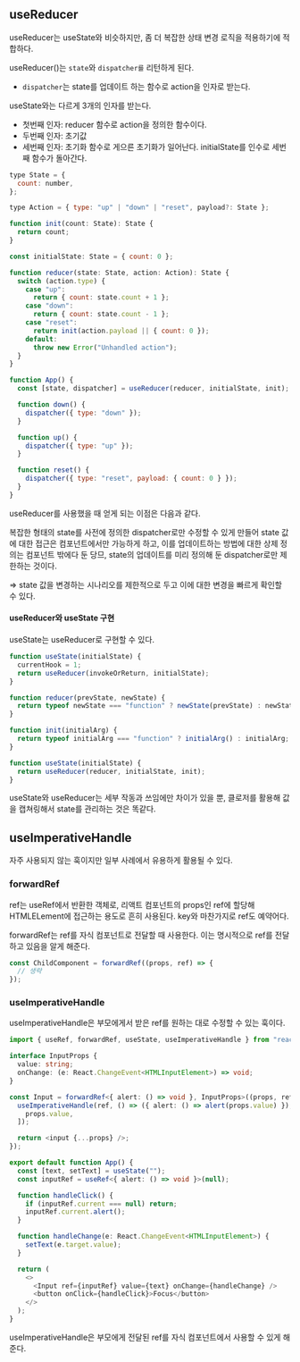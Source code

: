 ## useReducer

useReducer는 useState와 비슷하지만, 좀 더 복잡한 상태 변경 로직을 적용하기에 적합하다.

useReducer()는 `state`와 `dispatcher를` 리턴하게 된다.

- `dispatcher`는 state를 업데이트 하는 함수로 action을 인자로 받는다.

useState와는 다르게 3개의 인자를 받는다.

- 첫번째 인자: reducer 함수로 action을 정의한 함수이다.
- 두번째 인자: 초기값
- 세번째 인자: 초기화 함수로 게으른 초기화가 일어난다. initialState를 인수로 세번 째 함수가 돌아간다.

```javascript
type State = {
  count: number,
};

type Action = { type: "up" | "down" | "reset", payload?: State };

function init(count: State): State {
  return count;
}

const initialState: State = { count: 0 };

function reducer(state: State, action: Action): State {
  switch (action.type) {
    case "up":
      return { count: state.count + 1 };
    case "down":
      return { count: state.count - 1 };
    case "reset":
      return init(action.payload || { count: 0 });
    default:
      throw new Error("Unhandled action");
  }
}

function App() {
  const [state, dispatcher] = useReducer(reducer, initialState, init);

  function down() {
    dispatcher({ type: "down" });
  }

  function up() {
    dispatcher({ type: "up" });
  }

  function reset() {
    dispatcher({ type: "reset", payload: { count: 0 } });
  }
}
```

useReducer를 사용했을 때 얻게 되는 이점은 다음과 같다.

복잡한 형태의 state를 사전에 정의한 dispatcher로만 수정할 수 있게 만들어 state 값에 대한 접근은 컴포넌트에서만 가능하게 하고, 이를 업데이트하는 방법에 대한 상제 정의는 컴포넌트 밖에다 둔 당므, state의 업데이트를 미리 정의해 둔 dispatcher로만 제한하는 것이다.

=> state 값을 변경하는 시나리오를 제한적으로 두고 이에 대한 변경을 빠르게 확인할 수 있다.

#### useReducer와 useState 구현

useState는 useReducer로 구현할 수 있다.

```typescript
function useState(initialState) {
  currentHook = 1;
  return useReducer(invokeOrReturn, initialState);
}

function reducer(prevState, newState) {
  return typeof newState === "function" ? newState(prevState) : newState;
}

function init(initialArg) {
  return typeof initialArg === "function" ? initialArg() : initialArg;
}

function useState(initialState) {
  return useReducer(reducer, initialState, init);
}
```

useState와 useReducer는 세부 작동과 쓰임에만 차이가 있을 뿐, 클로저를 활용해 값을 캡쳐링해서 state를 관리하는 것은 똑같다.

## useImperativeHandle

자주 사용되지 않는 훅이지만 일부 사례에서 유용하게 활용될 수 있다.

### forwardRef

ref는 useRef에서 반환한 객체로, 리액트 컴포넌트의 props인 ref에 할당해 HTMLELement에 접근하는 용도로 흔히 사용된다. key와 마찬가지로 ref도 예약어다.

forwardRef는 ref를 자식 컴포넌트로 전달할 때 사용한다. 이는 명시적으로 ref를 전달하고 있음을 알게 해준다.

```typescript
const ChildComponent = forwardRef((props, ref) => {
  // 생략
});
```

### useImperativeHandle

useImperativeHandle은 부모에게서 받은 ref를 원하는 대로 수정할 수 있는 훅이다.

```typescript
import { useRef, forwardRef, useState, useImperativeHandle } from "react";

interface InputProps {
  value: string;
  onChange: (e: React.ChangeEvent<HTMLInputElement>) => void;
}

const Input = forwardRef<{ alert: () => void }, InputProps>((props, ref) => {
  useImperativeHandle(ref, () => ({ alert: () => alert(props.value) }), [
    props.value,
  ]);

  return <input {...props} />;
});

export default function App() {
  const [text, setText] = useState("");
  const inputRef = useRef<{ alert: () => void }>(null);

  function handleClick() {
    if (inputRef.current === null) return;
    inputRef.current.alert();
  }

  function handleChange(e: React.ChangeEvent<HTMLInputElement>) {
    setText(e.target.value);
  }

  return (
    <>
      <Input ref={inputRef} value={text} onChange={handleChange} />
      <button onClick={handleClick}>Focus</button>
    </>
  );
}
```

useImperativeHandle은 부모에게 전달된 ref를 자식 컴포넌트에서 사용할 수 있게 해준다.
